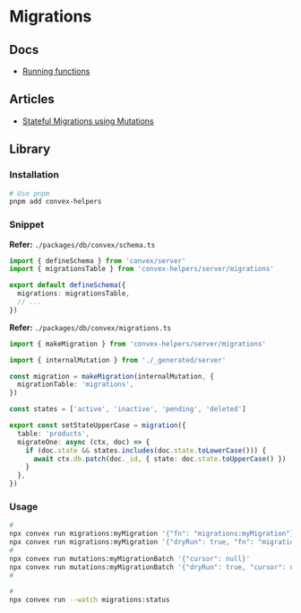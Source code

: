 # Migrations

## Docs

- [Running functions](https://docs.convex.dev/dashboard/deployments/functions#running-functions)

## Articles

- [Stateful Migrations using Mutations](https://stack.convex.dev/migrating-data-with-mutations)

## Library

### Installation

```sh
# Use pnpm
pnpm add convex-helpers
```

### Snippet

**Refer:** `./packages/db/convex/schema.ts`

```ts
import { defineSchema } from 'convex/server'
import { migrationsTable } from 'convex-helpers/server/migrations'

export default defineSchema({
  migrations: migrationsTable,
  // ...
})
```

**Refer:** `./packages/db/convex/migrations.ts`

```ts
import { makeMigration } from 'convex-helpers/server/migrations'

import { internalMutation } from './_generated/server'

const migration = makeMigration(internalMutation, {
  migrationTable: 'migrations',
})

const states = ['active', 'inactive', 'pending', 'deleted']

export const setStateUpperCase = migration({
  table: 'products',
  migrateOne: async (ctx, doc) => {
    if (doc.state && states.includes(doc.state.toLowerCase())) {
      await ctx.db.patch(doc._id, { state: doc.state.toUpperCase() })
    }
  },
})
```

### Usage

```sh
#
npx convex run migrations:myMigration '{"fn": "migrations:myMigration"}'
npx convex run migrations:myMigration '{"dryRun": true, "fn": "migrations:myMigration"}' # --prod
#
npx convex run mutations:myMigrationBatch '{"cursor": null}'
npx convex run mutations:myMigrationBatch '{"dryRun": true, "cursor": null}'
#

#
npx convex run --watch migrations:status
```
